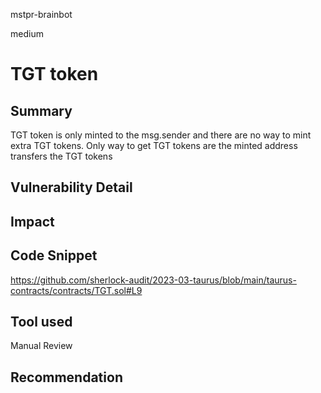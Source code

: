 mstpr-brainbot

medium

# TGT token

## Summary
TGT token is only minted to the msg.sender and there are no way to mint extra TGT tokens. Only way to get TGT tokens are the minted address transfers the TGT tokens
## Vulnerability Detail

## Impact

## Code Snippet
https://github.com/sherlock-audit/2023-03-taurus/blob/main/taurus-contracts/contracts/TGT.sol#L9
## Tool used

Manual Review

## Recommendation

